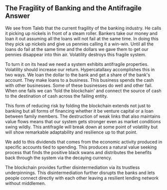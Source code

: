
## The Fragility of Banking and the Antifragile Answer

We see from Taleb that the current fragility of the banking industry. He calls it picking up nickels in front of a steam roller. Bankers take our money and loan it out assuming all the loans will not fail at the same time. In doing this they pick up nickels and give us pennies calling it a win-win. Until all the loans do fail at the same time and the dollars we gave them to get our pennies disappear into thin air. Volatility destroys this fragile system.

To turn it on its head we need a system exhibits antifragile properties. Volatility should increase our return. Hypercatallaxy accomplishes this in two ways. We loan the dollar to the bank and get a share of the bank's account. They make loans to a business. This business spends the cash with other businesses. Some of these businesses do well and other fail. When one fails we can 'fold the blockchain' and connect the source of cash to the destination of cash across the failing entity.

This form of reducing risk by folding the blockchain extends not just to banking but all forms of financing whether it be venture capital or a loan between family members.  The destruction of weak links that also maintains value flows means that our system gets stronger even as market conditions swing wildly.  This antifragile will break down at some point of volatility but will show remarkable adaptability and resilience up to that point.

We add to this dividends that comes from the economic activity produced in specific accounts tied to spending.  This produces a natural value seeking process that finds the positive black swans and distributes the benefits back through the system via the decaying currency.

The blockchain provides further disintermediation via its trustless underpinnings.  This disintermediation further disrupts the banks and lets people connect directly with each other leaving a resilient lending network without middlemen.

